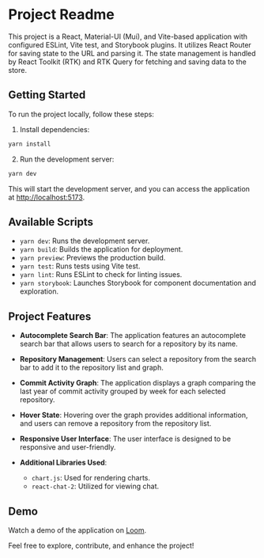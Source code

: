 # Project Readme

This project is a React, Material-UI (Mui), and Vite-based application with configured ESLint, Vite test, and Storybook plugins. It utilizes React Router for saving state to the URL and parsing it. The state management is handled by React Toolkit (RTK) and RTK Query for fetching and saving data to the store.

## Getting Started

To run the project locally, follow these steps:

1. Install dependencies:

```bash
yarn install
```

2. Run the development server:

```bash
yarn dev
```

This will start the development server, and you can access the application at [http://localhost:5173](http://localhost:5173).

## Available Scripts

- `yarn dev`: Runs the development server.
- `yarn build`: Builds the application for deployment.
- `yarn preview`: Previews the production build.
- `yarn test`: Runs tests using Vite test.
- `yarn lint`: Runs ESLint to check for linting issues.
- `yarn storybook`: Launches Storybook for component documentation and exploration.

## Project Features

- **Autocomplete Search Bar**: The application features an autocomplete search bar that allows users to search for a repository by its name.

- **Repository Management**: Users can select a repository from the search bar to add it to the repository list and graph.

- **Commit Activity Graph**: The application displays a graph comparing the last year of commit activity grouped by week for each selected repository.

- **Hover State**: Hovering over the graph provides additional information, and users can remove a repository from the repository list.

- **Responsive User Interface**: The user interface is designed to be responsive and user-friendly.

- **Additional Libraries Used**:
  - `chart.js`: Used for rendering charts.
  - `react-chat-2`: Utilized for viewing chat.

## Demo

Watch a demo of the application on [Loom](https://www.loom.com/share/0bfaf35cfdda454a86872fdca53d2623).

Feel free to explore, contribute, and enhance the project!
